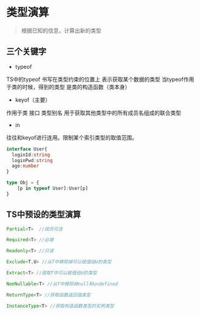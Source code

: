 # 类型演算

>根据已知的信息，计算出新的类型


## 三个关键字

- typeof
  
TS中的typeof 书写在类型约束的位置上
表示获取某个数据的类型
当typeof作用于类的时候，得到的类型  是类的构造函数（类本身）

- keyof（主要）

作用于类 接口 类型别名 用于获取其他类型中的所有成员名组成的联合类型

- in

往往和keyof进行连用。限制某个索引类型的取值范围。
```ts
interface User{
  loginId:string
  loginPwd:string
  age:number
}

type Obj = {
    [p in typeof User]:User[p]
}
```

## TS中预设的类型演算

```ts
Partial<T>  //成员可选

Required<T> //必填

Readonly<T> //只读

Exclude<T,U> //从T中移除掉可以赋值给U的类型

Extract<T> //提取T中可以赋值给U的类型

NonNullable<T> //从T中移除掉null和undefined

ReturnType<T> //获取函数返回值类型

InstanceType<T> //获取构造函数类型的实例类型
```
